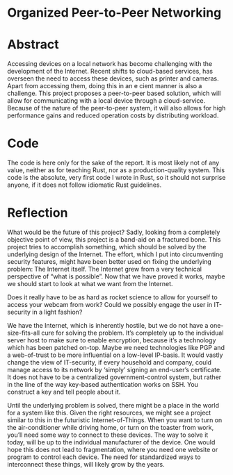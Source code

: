 # Organized Peer-to-Peer Networking

Abstract
========
Accessing devices on a local network has become challenging with the development of the Internet. Recent shifts to cloud-based services, has overseen the need to access these devices, such as printer and cameras. Apart from accessing them, doing this in an e cient manner is also a challenge. This project proposes a peer-to-peer based solution, which will allow for communicating with a local device through a cloud-service. Because of the nature of the peer-to-peer system, it will also allows for high performance gains and reduced operation costs by distributing workload.

Code
====
The code is here only for the sake of the report. It is most likely not of any value, neither as for teaching Rust, nor as a production-quality system. This code is the absolute, very first code I wrote in Rust, so it should not surprise anyone, if it does not follow idiomatic Rust guidelines.

Reflection
==========
What would be the future of this project? Sadly, looking from a completely objective point of view, this project is a band-aid on a fractured bone. This project tries to accomplish something, which should be solved by the underlying design of the Internet. The effort, which I put into circumventing security features, might have been better used on fixing the underlying problem: The Internet itself. The Internet grew from a very technical perspective of “what is possible”. Now that we have proved it works, maybe we should start to look at what we want from the Internet.

Does it really have to be as hard as rocket science to allow for yourself to access your webcam from work? Could we possibly engage the user in IT-security in a light fashion?

We have the Internet, which is inherently hostile, but we do not have a one-size-fits-all cure for solving the problem. It’s completely up to the individual server host to make sure to enable encryption, because it’s a technology which has been patched on-top. Maybe we need technologies like PGP and a web-of-trust to be more influential on a low-level IP-basis. It would vastly change the view of IT-security, if every household and company, could manage access to its network by ‘simply’ signing an end-user’s certificate. It does not have to be a centralized government-control system, but rather in the line of the way key-based authentication works on SSH. You construct a key and tell people about it.

Until the underlying problem is solved, there might be a place in the world for a system like this. Given the right resources, we might see a project similar to this in the futuristic Internet-of-Things. When you want to turn on the air-conditioner while driving home, or turn on the toaster from work, you’ll need some way to connect to these devices. The way to solve it today, will be up to the individual manufacturer of the device. One would hope this does not lead to fragmentation, where you need one website or program to control each device. The need for standardized ways to interconnect these things, will likely grow by the years.
